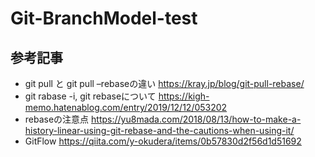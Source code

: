 # Git-BranchModel-test

## 参考記事
- git pull と git pull –rebaseの違い
https://kray.jp/blog/git-pull-rebase/
- git rabase -i, git rebaseについて
https://kigh-memo.hatenablog.com/entry/2019/12/12/053202
- rebaseの注意点
https://yu8mada.com/2018/08/13/how-to-make-a-history-linear-using-git-rebase-and-the-cautions-when-using-it/
- GitFlow
https://qiita.com/y-okudera/items/0b57830d2f56d1d51692
